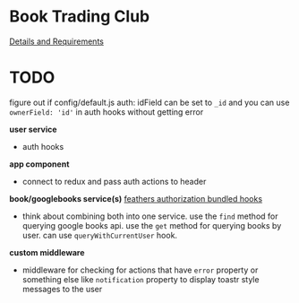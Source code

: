 # Book Trading Club
[Details and Requirements](https://www.freecodecamp.com/challenges/manage-a-book-trading-club)

# TODO
figure out if config/default.js auth: idField can be set to `_id` and you can
use `ownerField: 'id'` in auth hooks without getting error

**user service**
- auth hooks

**app component**
- connect to redux and pass auth actions to header

**book/googlebooks service(s)**
[feathers authorization bundled hooks](http://docs.feathersjs.com/authorization/bundled-hooks.html#querywithcurrentuser)

- think about combining both into one service. use the `find` method for
querying google books api. use the `get` method for querying books by user.
can use `queryWithCurrentUser` hook.

**custom middleware**
- middleware for checking for actions that have `error` property or
something else like `notification` property to display toastr style messages
to the user
